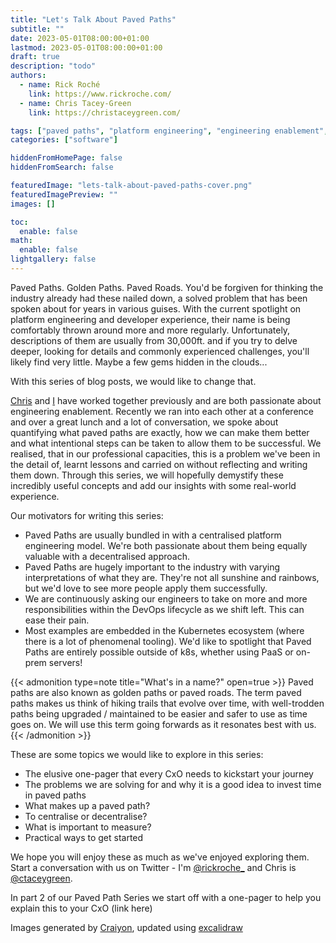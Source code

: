 ```yaml
---
title: "Let's Talk About Paved Paths"
subtitle: ""
date: 2023-05-01T08:00:00+01:00
lastmod: 2023-05-01T08:00:00+01:00
draft: true
description: "todo"
authors:
  - name: Rick Roché
    link: https://www.rickroche.com/
  - name: Chris Tacey-Green
    link: https://christaceygreen.com/

tags: ["paved paths", "platform engineering", "engineering enablement", "series"]
categories: ["software"]

hiddenFromHomePage: false
hiddenFromSearch: false

featuredImage: "lets-talk-about-paved-paths-cover.png"
featuredImagePreview: ""
images: []

toc:
  enable: false
math:
  enable: false
lightgallery: false
---
```


Paved Paths. Golden Paths. Paved Roads. You'd be forgiven for thinking the industry already had these nailed down, a solved problem that has been spoken about for years in various guises. With the current spotlight on platform engineering and developer experience, their name is being comfortably thrown around more and more regularly. Unfortunately, descriptions of them are usually from 30,000ft. and if you try to delve deeper, looking for details and commonly experienced challenges, you'll likely find very little. Maybe a few gems hidden in the clouds...

<!--more-->

With this series of blog posts, we would like to change that.

[Chris](https://christaceygreen.com/)  and [I](https://www.rickroche.com/) have worked together previously and are both passionate about engineering enablement. Recently we ran into each other at a conference and over a great lunch and a lot of conversation, we spoke about quantifying what paved paths are exactly, how we can make them better and what intentional steps can be taken to allow them to be successful. We realised, that in our professional capacities, this is a problem we've been in the detail of, learnt lessons and carried on without reflecting and writing them down. Through this series, we will hopefully demystify these incredibly useful concepts and add our insights with some real-world experience.

Our motivators for writing this series:
- Paved Paths are usually bundled in with a centralised platform engineering model. We're both passionate about them being equally valuable with a decentralised approach.
- Paved Paths are hugely important to the industry with varying interpretations of what they are. They're not all sunshine and rainbows, but we'd love to see more people apply them successfully.
- We are continuously asking our engineers to take on more and more responsibilities within the DevOps lifecycle as we shift left. This can ease their pain.
- Most examples are embedded in the Kubernetes ecosystem (where there is a lot of phenomenal tooling). We'd like to spotlight that Paved Paths are entirely possible outside of k8s, whether using PaaS or on-prem servers!


{{< admonition type=note title="What's in a name?" open=true >}}
Paved paths are also known as golden paths or paved roads. The term paved paths makes us think of hiking trails that evolve over time, with well-trodden paths being upgraded / maintained to be easier and safer to use as time goes on. We will use this term going forwards as it resonates best with us.
{{< /admonition >}}

These are some topics we would like to explore in this series:
- The elusive one-pager that every CxO needs to kickstart your journey
- The problems we are solving for and why it is a good idea to invest time in paved paths
- What makes up a paved path?
- To centralise or decentralise?
- What is important to measure?
- Practical ways to get started

We hope you will enjoy these as much as we've enjoyed exploring them. Start a conversation with us on Twitter - I'm [@rickroche_](https://twitter.com/rickroche_) and Chris is [@ctaceygreen](https://twitter.com/ctaceygreen).

In part 2 of our Paved Path Series we start off with a one-pager to help you explain this to your CxO (link here)

Images generated by [Craiyon](https://www.craiyon.com/), updated using [excalidraw](https://github.com/excalidraw/excalidraw)